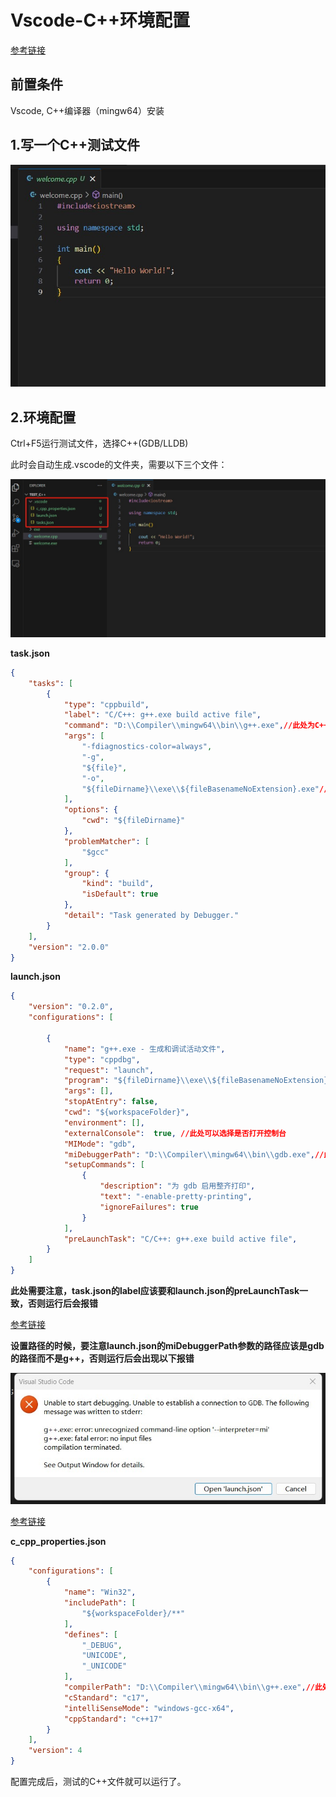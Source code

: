 # Vscode-C++环境配置

[参考链接](https://zhuanlan.zhihu.com/p/679355387)

## 前置条件

Vscode, C++编译器（mingw64）安装

## 1.写一个C++测试文件

![](01.jpg)

## 2.环境配置

Ctrl+F5运行测试文件，选择C++(GDB/LLDB)

此时会自动生成.vscode的文件夹，需要以下三个文件：

![](02.jpg)

**task.json**

```json
{
    "tasks": [
        {
            "type": "cppbuild",
            "label": "C/C++: g++.exe build active file",
            "command": "D:\\Compiler\\mingw64\\bin\\g++.exe",//此处为C++编译器的位置
            "args": [
                "-fdiagnostics-color=always",
                "-g",
                "${file}",
                "-o",
                "${fileDirname}\\exe\\${fileBasenameNoExtension}.exe"//此处为可执行文件生成位置
            ],
            "options": {
                "cwd": "${fileDirname}"
            },
            "problemMatcher": [
                "$gcc"
            ],
            "group": {
                "kind": "build",
                "isDefault": true
            },
            "detail": "Task generated by Debugger."
        }
    ],
    "version": "2.0.0"
}
```

**launch.json**

```json
{
    "version": "0.2.0",
    "configurations": [

        {
            "name": "g++.exe - 生成和调试活动文件",
            "type": "cppdbg",
            "request": "launch",
            "program": "${fileDirname}\\exe\\${fileBasenameNoExtension}.exe",//此处为可执行文件生成位置
            "args": [],
            "stopAtEntry": false,
            "cwd": "${workspaceFolder}",
            "environment": [],
            "externalConsole":  true, //此处可以选择是否打开控制台
            "MIMode": "gdb",
            "miDebuggerPath": "D:\\Compiler\\mingw64\\bin\\gdb.exe",//此处为gdb编译器的位置
            "setupCommands": [
                {
                    "description": "为 gdb 启用整齐打印",
                    "text": "-enable-pretty-printing",
                    "ignoreFailures": true
                }
            ],
            "preLaunchTask": "C/C++: g++.exe build active file",
        }
    ]
}
```

**此处需要注意，task.json的label应该要和launch.json的preLaunchTask一致，否则运行后会报错**

[参考链接](https://blog.csdn.net/qq_43663476/article/details/124903618)

**设置路径的时候，要注意launch.json的miDebuggerPath参数的路径应该是gdb的路径而不是g++，否则运行后会出现以下报错**

![](03.jpg)

[参考链接](https://blog.csdn.net/qq_45717064/article/details/115563614)

**c_cpp_properties.json**

```json
{
    "configurations": [
        {
            "name": "Win32",
            "includePath": [
                "${workspaceFolder}/**"
            ],
            "defines": [
                "_DEBUG",
                "UNICODE",
                "_UNICODE"
            ],
            "compilerPath": "D:\\Compiler\\mingw64\\bin\\g++.exe",//此处为C++编译位置
            "cStandard": "c17",
            "intelliSenseMode": "windows-gcc-x64",
            "cppStandard": "c++17"
        }
    ],
    "version": 4
}
```

配置完成后，测试的C++文件就可以运行了。


